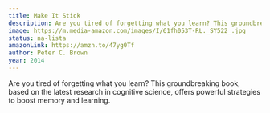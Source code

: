 ```yaml
---
title: Make It Stick
description: Are you tired of forgetting what you learn? This groundbreaking book, based on the latest research in cognitive science, offers powerful strategies to boost memory and learning.
image: https://m.media-amazon.com/images/I/61fh053T-RL._SY522_.jpg
status: na-lista
amazonLink: https://amzn.to/47yg0Tf
author: Peter C. Brown
year: 2014
---
```


Are you tired of forgetting what you learn? This groundbreaking book, based on the latest research in cognitive science, offers powerful strategies to boost memory and learning.